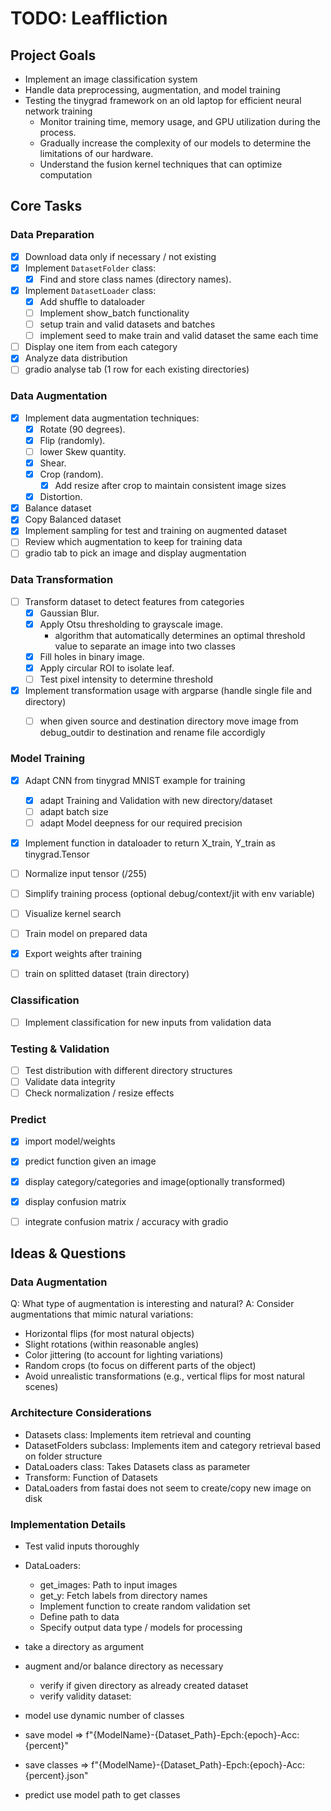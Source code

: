# TODO: Leaffliction

## Project Goals

- Implement an image classification system
- Handle data preprocessing, augmentation, and model training
- Testing the tinygrad framework on an old laptop for efficient neural network training
    - Monitor training time, memory usage, and GPU utilization during the process.
    - Gradually increase the complexity of our models to determine the limitations of our hardware.
    - Understand the fusion kernel techniques that can optimize computation


## Core Tasks

### Data Preparation

- [x] Download data only if necessary / not existing
- [x] Implement `DatasetFolder` class:
    - [x] Find and store class names (directory names).
- [x] Implement `DatasetLoader` class:
    - [x] Add shuffle to dataloader
    - [ ] Implement show_batch functionality
    - [ ] setup train and valid datasets and batches
    - [ ] implement seed to make train and valid dataset the same each time
- [ ] Display one item from each category
- [x] Analyze data distribution
- [ ] gradio analyse tab (1 row for each existing directories)

### Data Augmentation

- [x] Implement data augmentation techniques:
    - [x] Rotate (90 degrees).
    - [x] Flip (randomly).
    - [ ] lower Skew quantity.
    - [x] Shear.
    - [x] Crop (random).
        - [x] Add resize after crop to maintain consistent image sizes
    - [x] Distortion.
- [x] Balance dataset
- [x] Copy Balanced dataset
- [x] Implement sampling for test and training on augmented dataset
- [ ] Review which augmentation to keep for training data
- [ ] gradio tab to pick an image and display augmentation

### Data Transformation

- [ ] Transform dataset to detect features from categories
    - [x] Gaussian Blur.
    - [x] Apply Otsu thresholding to grayscale image.
        - algorithm that automatically determines an optimal threshold value to separate an image into two classes
    - [x] Fill holes in binary image.
    - [x] Apply circular ROI to isolate leaf.
    - [ ] Test pixel intensity to determine threshold
- [x] Implement transformation usage with argparse (handle single file and directory)
    - [ ] when given source and destination directory move image from debug_outdir to destination and rename file accordigly


### Model Training

- [x] Adapt CNN from tinygrad MNIST example for training
    - [x] adapt Training and Validation with new directory/dataset
    - [ ] adapt batch size
    - [ ] adapt Model deepness for our required precision
- [x] Implement function in dataloader to return X_train, Y_train as tinygrad.Tensor
- [ ] Normalize input tensor (/255)
- [ ] Simplify training process (optional debug/context/jit with env variable)
- [ ] Visualize kernel search
- [ ] Train model on prepared data
- [x] Export weights after training
- [ ] train on splitted dataset (train directory)


### Classification

- [ ] Implement classification for new inputs from validation data


### Testing & Validation

- [ ] Test distribution with different directory structures
- [ ] Validate data integrity
- [ ] Check normalization / resize effects

### Predict

- [x] import model/weights
- [x] predict function given an image
- [x] display category/categories and image(optionally transformed)
- [x] display confusion matrix
- [ ] integrate confusion matrix / accuracy with gradio


## Ideas & Questions

### Data Augmentation

Q: What type of augmentation is interesting and natural?
A: Consider augmentations that mimic natural variations:

- Horizontal flips (for most natural objects)
- Slight rotations (within reasonable angles)
- Color jittering (to account for lighting variations)
- Random crops (to focus on different parts of the object)
- Avoid unrealistic transformations (e.g., vertical flips for most natural scenes)


### Architecture Considerations

- Datasets class: Implements item retrieval and counting
- DatasetFolders subclass: Implements item and category retrieval based on folder structure
- DataLoaders class: Takes Datasets class as parameter
- Transform: Function of Datasets
- DataLoaders from fastai does not seem to create/copy new image on disk


### Implementation Details

- Test valid inputs thoroughly
- DataLoaders:
    - get_images: Path to input images
    - get_y: Fetch labels from directory names
    - Implement function to create random validation set
    - Define path to data
    - Specify output data type / models for processing

- take a directory as argument
- augment and/or balance directory as necessary
    - verify if given directory as already created dataset
    - verify validity dataset: 
- model use dynamic number of classes
- save model => f"{ModelName}-{Dataset_Path}-Epch:{epoch}-Acc:{percent}"
- save classes => f"{ModelName}-{Dataset_Path}-Epch:{epoch}-Acc:{percent}.json"
- predict use model path to get classes
